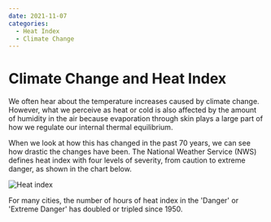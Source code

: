 ```yaml
---
date: 2021-11-07
categories:
  - Heat Index
  - Climate Change
---
```


# Climate Change and Heat Index

We often hear about the temperature increases caused by climate change. However, what we perceive as heat or cold is also affected by the amount of humidity in the air because evaporation through skin plays a large part of how we regulate our internal thermal equilibrium.

<!-- more -->

When we look at how this has changed in the past 70 years, we can see how drastic the changes have been. The National Weather Service (NWS) defines heat index with four levels of severity, from caution to extreme danger, as shown in the chart below.

![Heat index](https://oikostatic.nyc3.cdn.digitaloceanspaces.com/phoenix.gif)

For many cities, the number of hours of heat index in the 'Danger' or 'Extreme Danger' has doubled or tripled since 1950.